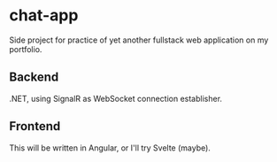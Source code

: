 # chat-app
Side project for practice of yet another fullstack web application on my portfolio.

## Backend
.NET, using SignalR as WebSocket connection establisher.

## Frontend
This will be written in Angular, or I'll try Svelte (maybe).
